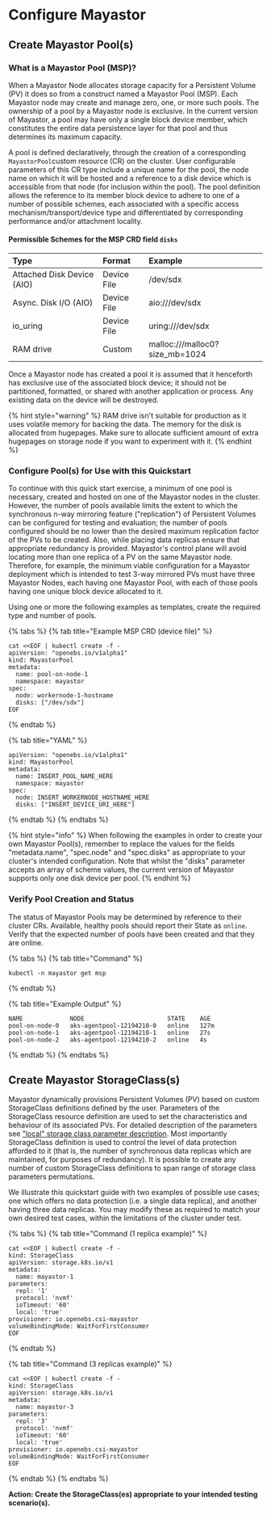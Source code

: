 # Configure Mayastor

## Create Mayastor Pool\(s\)


### What is a Mayastor Pool \(MSP\)?

When a Mayastor Node allocates storage capacity for a Persistent Volume \(PV\) it does so from a construct named a Mayastor Pool \(MSP\). Each Mayastor node may create and manage zero, one, or more such pools. The ownership of a pool by a Mayastor node is exclusive. In the current version of Mayastor, a pool may have only a single block device member, which constitutes the entire data persistence layer for that pool and thus determines its maximum capacity.

A pool is defined declaratively, through the creation of a corresponding `MayastorPool`custom resource \(CR\) on the cluster. User configurable parameters of this CR type include a unique name for the pool, the node name on which it will be hosted and a reference to a disk device which is accessible from that node \(for inclusion within the pool\). The pool definition allows the reference to its member block device to adhere to one of a number of possible schemes, each associated with a specific access mechanism/transport/device type and differentiated by corresponding performance and/or attachment locality.

#### Permissible Schemes for the MSP CRD field `disks`

| Type | Format | Example |
| :--- | :--- | :--- |
| Attached Disk Device \(AIO\) | Device File | /dev/sdx |
| Async. Disk I/O \(AIO\) | Device File | aio:///dev/sdx |
| io\_uring | Device File | uring:///dev/sdx |
| RAM drive | Custom | malloc:///malloc0?size\_mb=1024 |

Once a Mayastor node has created a pool it is assumed that it henceforth has exclusive use of the associated block device; it should not be partitioned, formatted, or shared with another application or process. Any existing data on the device will be destroyed.

{% hint style="warning" %}
RAM drive isn't suitable for production as it uses volatile memory for backing the data. The memory for the disk is allocated from hugepages. Make sure to allocate sufficient amount of extra hugepages on storage node if you want to experiment with it.
{% endhint %}

### Configure Pool\(s\) for Use with this Quickstart

To continue with this quick start exercise, a minimum of one pool is necessary, created and hosted on one of the Mayastor nodes in the cluster. However, the number of pools available limits the extent to which the synchronous n-way mirroring feature \("replication"\) of Persistent Volumes can be configured for testing and evaluation; the number of pools configured should be no lower than the desired maximum replication factor of the PVs to be created. Also, while placing data replicas ensure that appropriate redundancy is provided. Mayastor's control plane will avoid locating more than one replica of a PV on the same Mayastor node. Therefore, for example, the minimum viable configuration for a Mayastor deployment which is intended to test 3-way mirrored PVs must have three Mayastor Nodes, each having one Mayastor Pool, with each of those pools having one unique block device allocated to it.

Using one or more the following examples as templates, create the required type and number of pools.

{% tabs %}
{% tab title="Example MSP CRD \(device file\)" %}
```text
cat <<EOF | kubectl create -f -
apiVersion: "openebs.io/v1alpha1"
kind: MayastorPool
metadata:
  name: pool-on-node-1
  namespace: mayastor
spec:
  node: workernode-1-hostname
  disks: ["/dev/sdx"]
EOF
```
{% endtab %}

{% tab title="YAML" %}
```text
apiVersion: "openebs.io/v1alpha1"
kind: MayastorPool
metadata:
  name: INSERT_POOL_NAME_HERE
  namespace: mayastor
spec:
  node: INSERT_WORKERNODE_HOSTNAME_HERE
  disks: ["INSERT_DEVICE_URI_HERE"]
```
{% endtab %}
{% endtabs %}

{% hint style="info" %}
When following the examples in order to create your own Mayastor Pool\(s\), remember to replace the values for the fields "metadata.name", "spec.node" and "spec.disks" as appropriate to your cluster's intended configuration. Note that whilst the "disks" parameter accepts an array of scheme values, the current version of Mayastor supports only one disk device per pool.
{% endhint %}

### Verify Pool Creation and Status

The status of Mayastor Pools may be determined by reference to their cluster CRs. Available, healthy pools should report their State as `online`. Verify that the expected number of pools have been created and that they are online.

{% tabs %}
{% tab title="Command" %}
```text
kubectl -n mayastor get msp
```
{% endtab %}

{% tab title="Example Output" %}
```text
NAME             NODE                       STATE    AGE
pool-on-node-0   aks-agentpool-12194210-0   online   127m
pool-on-node-1   aks-agentpool-12194210-1   online   27s
pool-on-node-2   aks-agentpool-12194210-2   online   4s
```
{% endtab %}
{% endtabs %}

## Create Mayastor StorageClass\(s\)

Mayastor dynamically provisions Persistent Volumes \(PV\) based on custom StorageClass definitions defined by the user. Parameters of the StorageClass resource definition are used to set the characteristics and behaviour of its associated PVs. For detailed description of the parameters see ["local" storage class parameter description](https://mayastor.gitbook.io/introduction/reference/storage-class-parameters). Most importantly StorageClass definition is used to control the level of data protection afforded to it \(that is, the number of synchronous data replicas which are maintained, for purposes of redundancy\). It is possible to create any number of custom StorageClass definitions to span range of storage class parameters permutations.

We illustrate this quickstart guide with two examples of possible use cases; one which offers no data protection \(i.e. a single data replica\), and another having three data replicas. You may modify these as required to match your own desired test cases, within the limitations of the cluster under test.

{% tabs %}
{% tab title="Command \(1 replica example\)" %}
```text
cat <<EOF | kubectl create -f -
kind: StorageClass
apiVersion: storage.k8s.io/v1
metadata:
  name: mayastor-1
parameters:
  repl: '1'
  protocol: 'nvmf'
  ioTimeout: '60'
  local: 'true'
provisioner: io.openebs.csi-mayastor
volumeBindingMode: WaitForFirstConsumer
EOF
```
{% endtab %}

{% tab title="Command \(3 replicas example\)" %}
```text
cat <<EOF | kubectl create -f -
kind: StorageClass
apiVersion: storage.k8s.io/v1
metadata:
  name: mayastor-3
parameters:
  repl: '3'
  protocol: 'nvmf'
  ioTimeout: '60'
  local: 'true'
provisioner: io.openebs.csi-mayastor
volumeBindingMode: WaitForFirstConsumer
EOF
```
{% endtab %}
{% endtabs %}

**Action: Create the StorageClass\(es\) appropriate to your intended testing scenario\(s\).**

